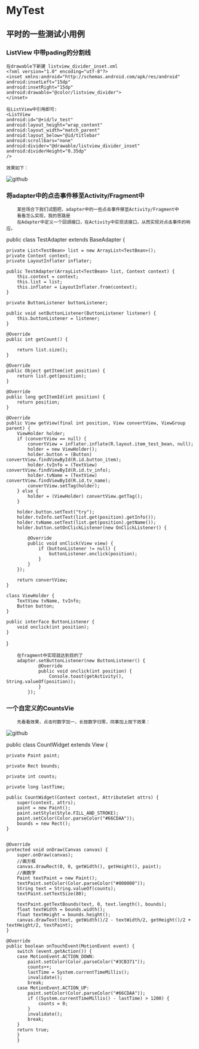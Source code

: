 MyTest
====================

平时的一些测试小用例
---------------------
### ListView 中带pading的分割线
    在drawable下新建 listview_divider_inset.xml
    <?xml version="1.0" encoding="utf-8"?>
    <inset xmlns:android="http://schemas.android.com/apk/res/android" 
    android:insetLeft="15dp"
    android:insetRight="15dp"
    android:drawable="@color/listview_divider">
    </inset>
    
    在ListView中引用即可:
    <ListView 
    android:id="@+id/lv_test"
    android:layout_height="wrap_content"
    android:layout_width="match_parent"
    android:layout_below="@id/titlebar"
    android:scrollbars="none"
    android:divider="@drawable/listview_divider_inset"
    android:dividerHeight="0.35dp"
    />
    
    效果如下：
![github](https://github.com/handezhao/MyTest/raw/master/picture/divider.png)

### 将adapter中的点击事件移至Activity/Fragment中
        某些场合下我们试图把，adapter中的一些点击事件移至Activity/Fragment中
        看看怎么实现，我的思路是
        在Adapter中定义一个回调接口，在Activity中实现该接口，从而实现对点击事件的响应。
		
public class TestAdapter extends BaseAdapter {
	
	private List<TestBean> list = new ArrayList<TestBean>();
	private Context context;
	private LayoutInflater inflater;
	
	public TestAdapter(ArrayList<TestBean> list, Context context) {
		this.context = context;
		this.list = list;
		this.inflater = LayoutInflater.from(context);
	}
	
	private ButtonListener buttonListener;
	
	public void setButtonListener(ButtonListener listener) {
		this.buttonListener = listener;
	}

	@Override
	public int getCount() {
		
		return list.size();
	}

	@Override
	public Object getItem(int position) {
		return list.get(position);
	}

	@Override
	public long getItemId(int position) {
		return position;
	}

	@Override
	public View getView(final int position, View convertView, ViewGroup parent) {
		ViewHolder holder;
		if (convertView == null) {
			convertView = inflater.inflate(R.layout.item_test_bean, null);
			holder = new ViewHolder();
			holder.button = (Button) convertView.findViewById(R.id.button_item);
			holder.tvInfo = (TextView) convertView.findViewById(R.id.tv_info);
			holder.tvName = (TextView) convertView.findViewById(R.id.tv_name);
			convertView.setTag(holder);
		} else {
			holder = (ViewHolder) convertView.getTag();
		}
		
		holder.button.setText("try");
		holder.tvInfo.setText(list.get(position).getInfo());
		holder.tvName.setText(list.get(position).getName());
		holder.button.setOnClickListener(new OnClickListener() {
			
			@Override
			public void onClick(View view) {
				if (buttonListener != null) {
					buttonListener.onclick(position);
				}
			}
		});
		
		return convertView;
	}
	
	class ViewHolder {
		TextView tvName, tvInfo;
		Button button;
	}
	
	public interface ButtonListener {
		void onclick(int position);
	}
}
        
        在fragment中实现就达到目的了
        adapter.setButtonListener(new ButtonListener() {
				@Override
				public void onclick(int position) {
					Console.toast(getActivity(), String.valueOf(position));
				}
			});
			
### 一个自定义的CountsVie
		先看看效果，点击时数字加一，长按数字归零，同事加上按下效果：
![github](https://github.com/handezhao/MyTest/raw/master/picture/countView.gif)
		
public class CountWidget extends View {

	private Paint paint;

	private Rect bounds;

	private int counts;
	
	private long lastTime;

	public CountWidget(Context context, AttributeSet attrs) {
		super(context, attrs);
		paint = new Paint();
		paint.setStyle(Style.FILL_AND_STROKE);
		paint.setColor(Color.parseColor("#66CDAA"));
		bounds = new Rect();
	}
	

	@Override
	protected void onDraw(Canvas canvas) {
		super.onDraw(canvas);
		//画方框
		canvas.drawRect(0, 0, getWidth(), getHeight(), paint);
		//画数字
		Paint textPaint = new Paint();
		textPaint.setColor(Color.parseColor("#000000"));
		String text = String.valueOf(counts);
		textPaint.setTextSize(80);
		
		textPaint.getTextBounds(text, 0, text.length(), bounds);
		float textWidth = bounds.width();
		float textHeight = bounds.height();
		canvas.drawText(text, getWidth()/2 - textWidth/2, getHeight()/2 + textHeight/2, textPaint);
	}
	
	@Override
	public boolean onTouchEvent(MotionEvent event) {
		switch (event.getAction()) {
		case MotionEvent.ACTION_DOWN:
			paint.setColor(Color.parseColor("#3CB371"));
			counts++;
			lastTime = System.currentTimeMillis();
			invalidate();
			break;
		case MotionEvent.ACTION_UP:
			paint.setColor(Color.parseColor("#66CDAA"));
			if ((System.currentTimeMillis() - lastTime) > 1200) {
				counts = 0;
			}
			invalidate();
			break;
		}
		return true;
		}
		}
